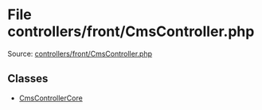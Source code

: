File controllers/front/CmsController.php
=========

Source: [controllers/front/CmsController.php](https://github.com/PrestaShop/PrestaShop/blob/1.6.0.2/controllers/front/CmsController.php)


Classes
-------

* [CmsControllerCore](class.CmsControllerCore.md)

